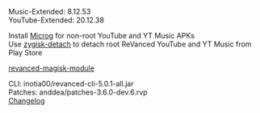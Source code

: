 Music-Extended: 8.12.53  
YouTube-Extended: 20.12.38  

Install [Microg](https://github.com/ReVanced/GmsCore/releases) for non-root YouTube and YT Music APKs  
Use [zygisk-detach](https://github.com/j-hc/zygisk-detach) to detach root ReVanced YouTube and YT Music from Play Store  

[revanced-magisk-module](https://github.com/j-hc/revanced-magisk-module)
  
CLI: inotia00/revanced-cli-5.0.1-all.jar  
Patches: anddea/patches-3.6.0-dev.6.rvp  
[Changelog](https://github.com/anddea/revanced-patches/releases/tag/v3.6.0-dev.6)  
